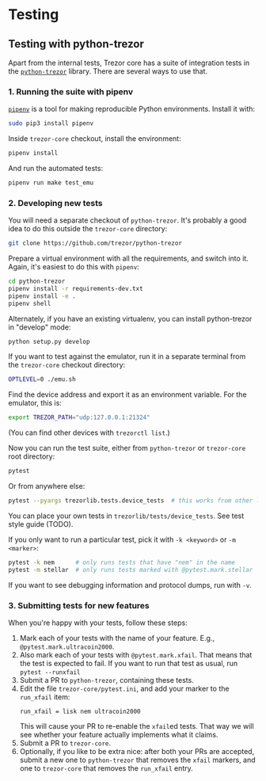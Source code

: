 # Testing

## Testing with python-trezor

Apart from the internal tests, Trezor core has a suite of integration tests in the [`python-trezor`](https://github.com/trezor/python-trezor) library. There are several ways to use that.

### 1. Running the suite with pipenv

[`pipenv`](https://docs.pipenv.org/) is a tool for making reproducible Python environments. Install it with:
```sh
sudo pip3 install pipenv
```
Inside `trezor-core` checkout, install the environment:
```sh
pipenv install
```
And run the automated tests:
```sh
pipenv run make test_emu
```

### 2. Developing new tests

You will need a separate checkout of `python-trezor`. It's probably a good idea to do this outside the `trezor-core` directory:
```sh
git clone https://github.com/trezor/python-trezor
```
Prepare a virtual environment with all the requirements, and switch into it. Again, it's easiest to do this with `pipenv`:
```sh
cd python-trezor
pipenv install -r requirements-dev.txt
pipenv install -e .
pipenv shell
```
Alternately, if you have an existing virtualenv, you can install python-trezor in "develop" mode:
```sh
python setup.py develop
```

If you want to test against the emulator, run it in a separate terminal from the `trezor-core` checkout directory:
```sh
OPTLEVEL=0 ./emu.sh
```

Find the device address and export it as an environment variable. For the emulator, this is:
```sh
export TREZOR_PATH="udp:127.0.0.1:21324"
```
(You can find other devices with `trezorctl list`.)

Now you can run the test suite, either from `python-trezor` or `trezor-core` root directory:
```sh
pytest
```
Or from anywhere else:
```sh
pytest --pyargs trezorlib.tests.device_tests  # this works from other locations
```

You can place your own tests in `trezorlib/tests/device_tests`. See test style guide (TODO).

If you only want to run a particular test, pick it with `-k <keyword>` or `-m <marker>`:
```sh
pytest -k nem      # only runs tests that have "nem" in the name
pytest -m stellar  # only runs tests marked with @pytest.mark.stellar
```

If you want to see debugging information and protocol dumps, run with `-v`.

### 3. Submitting tests for new features

When you're happy with your tests, follow these steps:

1. Mark each of your tests with the name of your feature. E.g., `@pytest.mark.ultracoin2000`.
2. Also mark each of your tests with `@pytest.mark.xfail`. That means that the test is expected to fail.
   If you want to run that test as usual, run `pytest --runxfail`
3. Submit a PR to `python-trezor`, containing these tests.
4. Edit the file `trezor-core/pytest.ini`, and add your marker to the `run_xfail` item:
   ```
   run_xfail = lisk nem ultracoin2000
   ```
   This will cause your PR to re-enable the `xfail`ed tests. That way we will see whether your feature actually implements what it claims.
5. Submit a PR to `trezor-core`.
6. Optionally, if you like to be extra nice: after both your PRs are accepted, submit a new one to `python-trezor` that removes the `xfail` markers, and one to `trezor-core` that removes the `run_xfail` entry.
